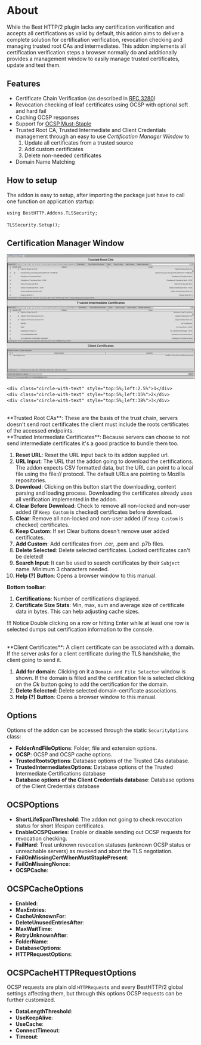<link href="media/circles.css" rel="stylesheet" />

# About

While the Best HTTP/2 plugin lacks any certification verification and accepts all certifications as valid by default, this addon aims to deliver a complete solution for certification verification, revocation checking and managing trusted root CAs and intermediates.
This addon implements all certification verification steps a browser normally do and additionally provides a management window to easily manage trusted certificates, update and test them.

## Features

- Certificate Chain Verification (as described in [RFC 3280](https://tools.ietf.org/html/rfc3280))
- Revocation checking of leaf certificates using OCSP with optional soft and hard fail
- Caching OCSP responses
- Support for [OCSP Must-Staple](https://casecurity.org/2014/06/18/ocsp-must-staple/)
- Trusted Root CA, Trusted Intermediate and Client Credentials management through an easy to use *Certification Manager Window* to
	1. Update all certificates from a trusted source
	2. Add custom certificates
	3. Delete non-needed certificates
- Domain Name Matching

## How to setup

The addon is easy to setup, after importing the package just have to call one function on application startup:

```language-csharp
using BestHTTP.Addons.TLSSecurity;

TLSSecurity.Setup();
```

## Certification Manager Window


<!--![Certification Manager Window](media/CertificationManager.png)-->
<div class="circles" >
	<img src="media/CertificationManager.png" class="circle-image" />
	
	<div class="circle-with-text" style="top:5%;left:2.5%">1</div>
	<div class="circle-with-text" style="top:5%;left:15%">2</div>
	<div class="circle-with-text" style="top:5%;left:38%">3</div>
</div>

</br>
**Trusted Root CAs**: These are the basis of the trust chain, servers doesn't send root certificates the client must include the roots certificates of the accessed endpoints.
</br>**Trusted Intermediate Certificates**: Because servers can choose to not send intermediate certificates it's a good practice to bundle them too.

1. **Reset URL**: Reset the URL input back to its addon supplied url.
2. **URL Input**: The URL that the addon going to download the certifications. The addon expects CSV formatted data, but the URL can point to a local file using the file:// protocol. The default URLs are pointing to Mozilla repositories.
3. **Download**: Clicking on this button start the downloading, content parsing and loading process. Downloading the certificates already uses all verification implemented in the addon.
4. **Clear Before Download**: Check to remove all non-locked and non-user added (if `Keep Custom` is checked) certificates before download.
5. **Clear**: Remove all non-locked and non-user added (if `Keep Custom` is checked) certificates.
6. **Keep Custom**: If set Clear buttons doesn't remove user added certificates.
7. **Add Custom**: Add certificates from .cer, .pem and .p7b files.
8. **Delete Selected**: Delete selected certificates. Locked certificates can't be deleted!
9. **Search Input**: It can be used to search certificates by their `Subject` name. Minimum 3 characters needed.
10. **Help (?) Button**: Opens a browser window to this manual.

**Bottom toolbar**:

1. **Certifications**: Number of certifications displayed.
2. **Certificate Size Stats**: Min, max, sum and average size of certificate data in bytes. This can help adjusting cache sizes.

!!! Notice
	Double clicking on a row or hitting Enter while at least one row is selected dumps out certification information to the console.

</br>
**Client Certificates**: A client certificate can be associated with a domain. If the server asks for a client certificate during the TLS handshake, the client going to send it.

1. **Add for domain**: Clicking on it a `Domain and File Selector` window is shown. If the domain is filled and the certification file is selected clicking on the *Ok* button going to add the certification for the domain.
2. **Delete Selected**: Delete selected domain-certificate associations.
3. **Help (?) Button**: Opens a browser window to this manual.

## Options

Options of the addon can be accessed through the static `SecurityOptions` class:

- **FolderAndFileOptions**: Folder, file and extension options.
- **OCSP**: OCSP and OCSP cache options.
- **TrustedRootsOptions**: Database options of the Trusted CAs database.
- **TrustedIntermediatesOptions**: Database options of the Trusted Intermediate Certifications database
- **Database options of the Client Credentials database**: Database options of the Client Credentials database

## OCSPOptions

- **ShortLifeSpanThreshold**: The addon not going to check revocation status for short lifespan certificates.
- **EnableOCSPQueries**: Enable or disable sending out OCSP requests for revocation checking.
- **FailHard**: Treat unknown revocation statuses (unknown OCSP status or unreachable servers) as revoked and abort the TLS negotiation.
- **FailOnMissingCertWhenMustStaplePresent**: 
- **FailOnMissingNonce**: 
- **OCSPCache**: 

## OCSPCacheOptions

- **Enabled**: 
- **MaxEntries**:
- **CacheUnknownFor**: 
- **DeleteUnusedEntriesAfter**: 
- **MaxWaitTime**: 
- **RetryUnknownAfter**: 
- **FolderName**: 
- **DatabaseOptions**: 
- **HTTPRequestOptions**: 

## OCSPCacheHTTPRequestOptions

OCSP requests are plain old `HTTPRequest`s and every BestHTTP/2 global settings affecting them, but through this options OCSP requests can be further customized.

- **DataLengthThreshold**: 
- **UseKeepAlive**: 
- **UseCache**:
- **ConnectTimeout**:
- **Timeout**: